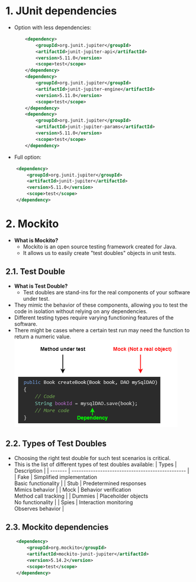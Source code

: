 # 1. JUnit dependencies

- Option with less dependencies:

  ```xml
      <dependency>
          <groupId>org.junit.jupiter</groupId>
          <artifactId>junit-jupiter-api</artifactId>
          <version>5.11.0</version>
          <scope>test</scope>
      </dependency>
      <dependency>
          <groupId>org.junit.jupiter</groupId>
          <artifactId>junit-jupiter-engine</artifactId>
          <version>5.11.0</version>
          <scope>test</scope>
      </dependency>
      <dependency>
          <groupId>org.junit.jupiter</groupId>
          <artifactId>junit-jupiter-params</artifactId>
          <version>5.11.0</version>
          <scope>test</scope>
      </dependency>
  ```

- Full option:

```xml
    <dependency>
        <groupId>org.junit.jupiter</groupId>
        <artifactId>junit-jupiter</artifactId>
        <version>5.11.0</version>
        <scope>test</scope>
    </dependency>
```

# 2. Mockito

- **What is Mockito?**
  - Mockito is an open source testing framework created for Java.
  - It allows us to easily create "test doubles" objects in unit tests.

## 2.1. Test Double

- **What is Test Double?**
  - Test doubles are stand-ins for the real components of your software under test.
- They mimic the behavior of these components, allowing you to test the code in isolation without relying on any dependencies.
- Different testing types require varying functioning features of the software.
- There might be cases where a certain test run may need the function to return a numeric value.
  ![Code Dependency](/Images/CodeDependency.png)

## 2.2. Types of Test Doubles

- Choosing the right test double for such test scenarios is critical.
- This is the list of different types of test doubles available:
  | Types | Description |
  | ------- | ------------------------------------------------ |
  | Fake | Simplified implementation<br>Basic functionality |
  | Stub | Predetermined responses<br>Mimics behavior |
  | Mock | Behavior verification<br>Method call tracking |
  | Dummies | Placeholder objects<br>No functionality |
  | Spies | Interaction monitoring<br>Observes behavior |

## 2.3. Mockito dependencies

```xml
    <dependency>
        <groupId>org.mockito</groupId>
        <artifactId>mockito-junit-jupiter</artifactId>
        <version>5.14.2</version>
        <scope>test</scope>
    </dependency>
```